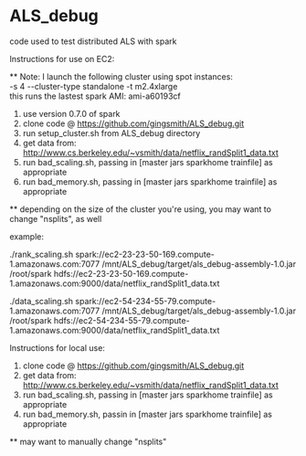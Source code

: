 ALS_debug
=========

code used to test distributed ALS with spark  

Instructions for use on EC2:  

** Note: I launch the following cluster using spot instances:  
-s 4 --cluster-type standalone -t m2.4xlarge  
this runs the lastest spark AMI: ami-a60193cf  

1) use version 0.7.0 of spark  
2) clone code @ https://github.com/gingsmith/ALS_debug.git  
3) run setup_cluster.sh from ALS_debug directory  
4) get data from: http://www.cs.berkeley.edu/~vsmith/data/netflix_randSplit1_data.txt  
5) run bad_scaling.sh, passing in [master jars sparkhome trainfile] as appropriate  
6) run bad_memory.sh, passing in [master jars sparkhome trainfile] as appropriate  

** depending on the size of the cluster you're using, you may want to change "nsplits", as well  

example:  

./rank_scaling.sh spark://ec2-23-23-50-169.compute-1.amazonaws.com:7077 /mnt/ALS_debug/target/als_debug-assembly-1.0.jar /root/spark hdfs://ec2-23-23-50-169.compute-1.amazonaws.com:9000/data/netflix_randSplit1_data.txt  

./data_scaling.sh spark://ec2-54-234-55-79.compute-1.amazonaws.com:7077 /mnt/ALS_debug/target/als_debug-assembly-1.0.jar /root/spark hdfs://ec2-54-234-55-79.compute-1.amazonaws.com:9000/data/netflix_randSplit1_data.txt  

Instructions for local use:  

1) clone code @ https://github.com/gingsmith/ALS_debug.git  
2) get data from: http://www.cs.berkeley.edu/~vsmith/data/netflix_randSplit1_data.txt  
3) run bad_scaling.sh, passing in [master jars sparkhome trainfile] as appropriate  
4) run bad_memory.sh, passin in [master jars sparkhome trainfile] as appropriate  

** may want to manually change "nsplits"  